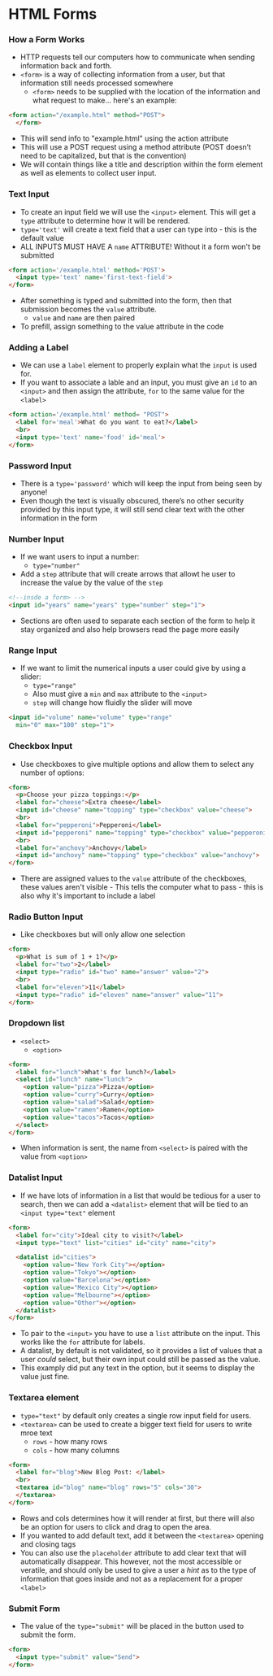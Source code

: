 # HTML Forms

### How a Form Works

- HTTP requests tell our computers how to communicate when sending information back and forth.
- `<form>` is a way of collecting information from a user, but that information still needs processed somewhere
   - `<form>` needs to be supplied with the location of the information and what request to make... here's an example:

```html
<form action="/example.html" method="POST">
  </form>
```

   - This will send info to "example.html" using the action attribute
   - This will use a POST request using a method attribute (POST doesn’t need to be capitalized, but that is the convention)
- We will contain things like a title and description within the form element as well as elements to collect user input.

### Text Input

- To create an input field we will use the `<input>` element. This will get a `type` attribute to determine how it will be rendered.
- `type='text'` will create a text field that a user can type into - this is the default value
- ALL INPUTS MUST HAVE A `name` ATTRIBUTE! Without it a form won't be submitted

```html
<form action='/example.html' method='POST'>
  <input type='text' name='first-text-field'>
</form>
```

- After something is typed and submitted into the form, then that submission becomes the `value`  attribute.
   - `value` and `name` are then paired
- To prefill, assign something to the value attribute in the code

### Adding a Label

- We can use a `label` element to properly explain what the `input` is used for.
- If you want to associate a lable and an input, you must give an `id` to an `<input>` and then assign the attribute, `for` to the same value for the `<label>`

```html
<form action='/example.html' method= "POST">
  <label for='meal'>What do you want to eat?</label>
  <br>
  <input type='text' name='food' id='meal'>
</form>
```

### Password Input

- There is a `type='password'` which will keep the input from being seen by anyone!
- Even though the text is visually obscured, there’s no other security provided by this input type, it will still send clear text with the other information in the form

### Number Input

- If we want users to input a number:
   - `type="number"`
- Add a `step` attribute that will create arrows that allowt he user to increase the value by the value of the `step`

```html
<!--insde a form> -->
<input id="years" name="years" type="number" step="1">
```

- Sections are often used to separate each section of the form to help it stay organized and also help browsers read the page more easily

### Range Input

- If we want to limit the numerical inputs a user could give by using a slider:
   - `type="range"`
   - Also must give a `min` and `max` attribute to the `<input>`
   - `step` will change how fluidly the slider will move

```html
<input id="volume" name="volume" type="range"
  min="0" max="100" step="1">
```

### Checkbox Input

- Use checkboxes to give multiple options and allow them to select any number of options:

```html
<form>
  <p>Choose your pizza toppings:</p>
  <label for="cheese">Extra cheese</label>
  <input id="cheese" name="topping" type="checkbox" value="cheese">
  <br>
  <label for="pepperoni">Pepperoni</label>
  <input id="pepperoni" name="topping" type="checkbox" value="pepperoni">
  <br>
  <label for="anchovy">Anchovy</label>
  <input id="anchovy" name="topping" type="checkbox" value="anchovy">
</form>
```

- There are assigned values to the `value` attribute of the checkboxes, these values aren't visible - This tells the computer what to pass - this is also why it's important to include a label

### Radio Button Input

- Like checkboxes but will only allow one selection

```html
<form>
  <p>What is sum of 1 + 1?</p>
  <label for="two">2</label>
  <input type="radio" id="two" name="answer" value="2">
  <br>
  <label for="eleven">11</label>
  <input type="radio" id="eleven" name="answer" value="11">
</form>
```

### Dropdown list

- `<select>`
   - `<option>`

```html
<form>
  <label for="lunch">What's for lunch?</label>
  <select id="lunch" name="lunch">
    <option value="pizza">Pizza</option>
    <option value="curry">Curry</option>
    <option value="salad">Salad</option>
    <option value="ramen">Ramen</option>
    <option value="tacos">Tacos</option>
  </select>
</form>
```

- When information is sent, the name from `<select>` is paired with the value from `<option>`

### Datalist Input

- If we have lots of information in a list that would be tedious for a user to search, then we can add a `<datalist>` element that will be tied to an `<input type="text"` element

```html
<form>
  <label for="city">Ideal city to visit?</label>
  <input type="text" list="cities" id="city" name="city">

  <datalist id="cities">
    <option value="New York City"></option>
    <option value="Tokyo"></option>
    <option value="Barcelona"></option>
    <option value="Mexico City"></option>
    <option value="Melbourne"></option>
    <option value="Other"></option>
  </datalist>
</form>
```

- To pair to the `<input>` you have to use a `list` attribute on the input. This works like the `for` attribute for labels.
- A datalist, by default is not validated, so it provides a list of values that a user *could* select, but their own input could still be passed as the value.
- This examply did put any text in the option, but it seems to display the value just fine.

### Textarea element

- `type="text"` by default only creates a single row input field for users.
- `<textarea>` can be used to create a bigger text field for users to write mroe text
   - `rows` - how many rows
   - `cols` - how many columns

```html
<form>
  <label for="blog">New Blog Post: </label>
  <br>
  <textarea id="blog" name="blog" rows="5" cols="30">
  </textarea>
</form>
```

- Rows and cols determines how it will render at first, but there will also be an option for users to click and drag to open the area.
- If you wanted to add default text, add it between the `<textarea>` opening and closing tags
- You can also use the `placeholder` attribute to add clear text that will automatically disappear. This however, not the most accessible or veratile, and should only be used to give a user a *hint* as to the type of information that goes inside and not as a replacement for a proper `<label>`

### Submit Form

- The value of the `type="submit"` will be placed in the button used to submit the form.

```html
<form>
  <input type="submit" value="Send"> 
</form>
```

